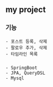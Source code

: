 ## my project
### 기능
```
- 포스트 등록, 삭제
- 팔로우 추가, 삭제
- 타임라인 목록
```
### 
```
- SpringBoot
- JPA, QueryDSL
- Mysql
```